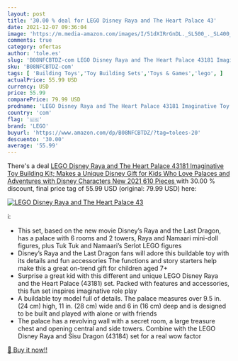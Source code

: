 ```yaml
---
layout: post
title: '30.00 % deal for LEGO Disney Raya and The Heart Palace 43'
date: 2021-12-07 09:36:04
image: 'https://m.media-amazon.com/images/I/51dXIRrGnDL._SL500_._SL400_.jpg'
comments: true
category: ofertas
author: 'tole.es'
slug: 'B08NFCBTDZ-com LEGO Disney Raya and The Heart Palace 43181 Imaginative...'
sku: 'B08NFCBTDZ-com'
tags: [ 'Building Toys','Toy Building Sets','Toys & Games','lego', ]
actualPrice: 55.99 USD
currency: USD
price: 55.99
comparePrice: 79.99 USD
prodname: 'LEGO Disney Raya and The Heart Palace 43181 Imaginative Toy Building Kit; Makes a Unique Disney Gift for Kids Who Love Palaces and Adventures with Disney Characters  New 2021  610 Pieces '
country: 'com'
flag: '🇺🇸'
brand: 'LEGO'
buyurl: 'https://www.amazon.com/dp/B08NFCBTDZ/?tag=tolees-20'
descuento: '30.00'
average: '55.99'
---
```


There's a deal [LEGO Disney Raya and The Heart Palace 43181 Imaginative Toy Building Kit; Makes a Unique Disney Gift for Kids Who Love Palaces and Adventures with Disney Characters  New 2021  610 Pieces ](https://www.amazon.com/dp/B08NFCBTDZ/?tag=tolees-20)  with  30.00 % discount, final price tag of  55.99 USD (original: 79.99 USD) here:

[![LEGO Disney Raya and The Heart Palace 43](https://m.media-amazon.com/images/I/51dXIRrGnDL._SL500_._SL400_.jpg)](https://www.amazon.com/dp/B08NFCBTDZ/?tag=tolees-20)

ℹ️:

- This set, based on the new movie Disney’s Raya and the Last Dragon, has a palace with 6 rooms and 2 towers, Raya and Namaari mini-doll figures, plus Tuk Tuk and Namaari’s Serlot LEGO figures
- Disney’s Raya and the Last Dragon fans will adore this buildable toy with its details and fun accessories The functions and story starters help make this a great on-trend gift for children aged 7+
- Surprise a great kid with this different and unique LEGO Disney Raya and the Heart Palace (43181) set. Packed with features and accessories, this fun set inspires imaginative role play
- A buildable toy model full of details. The palace measures over 9.5 in. (24 cm) high, 11 in. (28 cm) wide and 6 in (16 cm) deep and is designed to be built and played with alone or with friends
- The palace has a revolving wall with a secret room, a large treasure chest and opening central and side towers. Combine with the LEGO Disney Raya and Sisu Dragon (43184) set for a real wow factor

[🛒 Buy it now!!](https://www.amazon.com/dp/B08NFCBTDZ/?tag=tolees-20)
